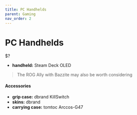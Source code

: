 ```yaml
---
title: PC Handhelds
parent: Gaming
nav_order: 2
---
```

# PC Handhelds

$?

- **handheld:** Steam Deck OLED

> The ROG Ally with Bazzite may also be worth considering

#### Accessories

- **grip case:** dbrand KillSwitch
- **skins:** dbrand
- **carrying case:** tomtoc Arccos-G47